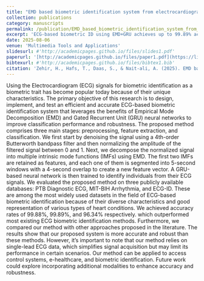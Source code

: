 ```yaml
---
title: "EMD based biometric identification system from electrocardiogram signals using GRU neural networks"
collection: publications
category: manuscripts
permalink: /publication/EMD_based_biometric_identification_system_from_electrocardiogram_signals_using_GRU_neural_networks
excerpt: 'ECG-based biometric ID using EMD+GRU achieves up to 99.89% accuracy on public datasets, outperforming SOTA methods.'
date: 2025-08-06
venue: 'Multimedia Tools and Applications'
slidesurl: #'http://academicpages.github.io/files/slides1.pdf'
paperurl: '[http://academicpages.github.io/files/paper1.pdf](https://link.springer.com/epdf/10.1007/s11042-025-21044-1)'
bibtexurl: #'http://academicpages.github.io/files/bibtex1.bib'
citation: 'Zehir, H., Hafs, T., Daas, S., & Nait-ali, A. (2025). EMD based biometric identification system from electrocardiogram signals using GRU neural networks. Multimedia Tools and Applications, 1-20.'
---
```

Using the Electrocardiogram (ECG) signals for biometric identification as a biometric trait has become popular today because of their unique characteristics. The primary objective of this research is to design, implement, and test an efficient and accurate ECG-based biometric identification system that leverages the benefits of Empirical Mode Decomposition (EMD) and Gated Recurrent Unit (GRU) neural networks to improve classification performance and robustness. The proposed method comprises three main stages: preprocessing, feature extraction, and classification. We first start by denoising the signal using a 4th-order Butterworth bandpass filter and then normalizing the amplitude of the filtered signal between 0 and 1. Next, we decompose the normalized signal into multiple intrinsic mode functions (IMFs) using EMD. The first two IMFs are retained as features, and each one of them is segmented into 5-second windows with a 4-second overlap to create a new feature vector. A GRU-based neural network is then trained to identify individuals from their ECG signals. We evaluated the proposed method on three publicly available databases: PTB Diagnostic ECG, MIT-BIH Arrhythmia, and ECG-ID. These are among the most widely used datasets in the field of ECG-based biometric identification because of their diverse characteristics and good representation of various types of heart conditions. We achieved accuracy rates of 99.88%, 99.89%, and 96.34% respectively. which outperformed most existing ECG biometric identification methods. Furthermore, we compared our method with other approaches proposed in the literature. The results show that our proposed system is more accurate and robust than these methods. However, it’s important to note that our method relies on single-lead ECG data, which simplifies signal acquisition but may limit its performance in certain scenarios. Our method can be applied to access control systems, e-healthcare, and biometric identification. Future work could explore incorporating additional modalities to enhance accuracy and robustness.
